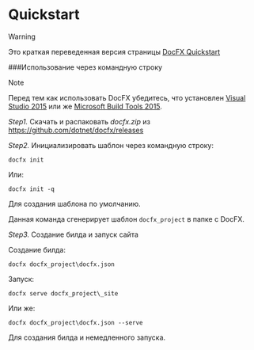 Quickstart
==========
> [!WARNING]
> Это краткая переведенная версия страницы [DocFX Quickstart](https://dotnet.github.io/docfx/tutorial/docfx_getting_started.html)

###Использование через командную строку

> [!Note]
> Перед тем как использовать DocFX убедитесь, что установлен [Visual Studio 2015](https://www.visualstudio.com/vs/) или же [Microsoft Build Tools 2015](https://www.microsoft.com/en-us/download/details.aspx?id=48159).

*Step1.* Скачать и распаковать *docfx.zip* из https://github.com/dotnet/docfx/releases

*Step2.* Инициализировать шаблон через командную строку:
```
docfx init
```
Или:
```
docfx init -q
```
Для создания шаблона по умолчанию.

Данная команда сгенерирует шаблон `docfx_project` в папке с DocFX.

*Step3.* Создание билда и запуск сайта

Создание билда:
```
docfx docfx_project\docfx.json
```
Запуск:
```
docfx serve docfx_project\_site
```

Или же:
```
docfx docfx_project\docfx.json --serve
```
Для создания билда и немедленного запуска.